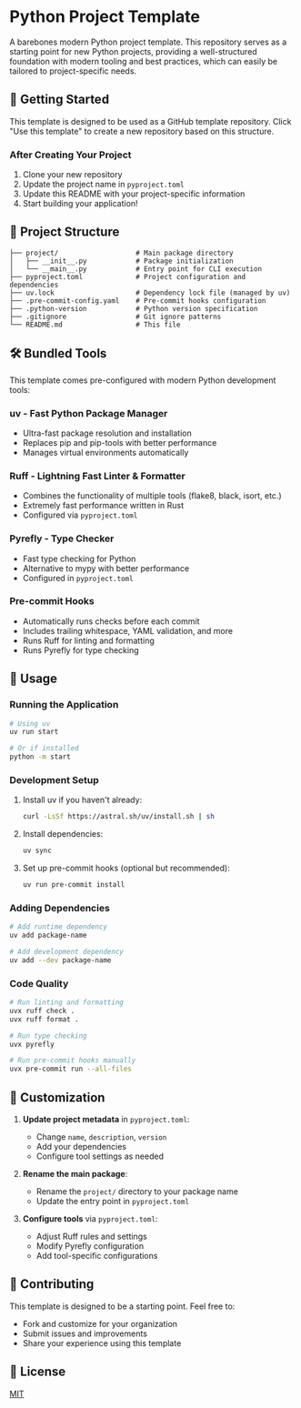 # Python Project Template

A barebones modern Python project template. This repository serves as a starting point for new Python projects, providing a well-structured foundation with modern tooling and best practices, which can easily be tailored to project-specific needs.

## 🚀 Getting Started

This template is designed to be used as a GitHub template repository. Click "Use this template" to create a new repository based on this structure.

### After Creating Your Project

1. Clone your new repository
2. Update the project name in `pyproject.toml`
3. Update this README with your project-specific information
4. Start building your application!

## 📁 Project Structure

```
├── project/                   # Main package directory
│   ├── __init__.py            # Package initialization
│   └── __main__.py            # Entry point for CLI execution
├── pyproject.toml             # Project configuration and dependencies
├── uv.lock                    # Dependency lock file (managed by uv)
├── .pre-commit-config.yaml    # Pre-commit hooks configuration
├── .python-version            # Python version specification
├── .gitignore                 # Git ignore patterns
└── README.md                  # This file
```

## 🛠️ Bundled Tools

This template comes pre-configured with modern Python development tools:

### **uv** - Fast Python Package Manager
- Ultra-fast package resolution and installation
- Replaces pip and pip-tools with better performance
- Manages virtual environments automatically

### **Ruff** - Lightning Fast Linter & Formatter
- Combines the functionality of multiple tools (flake8, black, isort, etc.)
- Extremely fast performance written in Rust
- Configured via `pyproject.toml`

### **Pyrefly** - Type Checker
- Fast type checking for Python
- Alternative to mypy with better performance
- Configured in `pyproject.toml`

### **Pre-commit Hooks**
- Automatically runs checks before each commit
- Includes trailing whitespace, YAML validation, and more
- Runs Ruff for linting and formatting
- Runs Pyrefly for type checking

## 🚀 Usage

### Running the Application

```bash
# Using uv
uv run start

# Or if installed
python -m start
```

### Development Setup

1. Install uv if you haven't already:
   ```bash
   curl -LsSf https://astral.sh/uv/install.sh | sh
   ```

2. Install dependencies:
   ```bash
   uv sync
   ```

3. Set up pre-commit hooks (optional but recommended):
   ```bash
   uv run pre-commit install
   ```

### Adding Dependencies

```bash
# Add runtime dependency
uv add package-name

# Add development dependency
uv add --dev package-name
```

### Code Quality

```bash
# Run linting and formatting
uvx ruff check .
uvx ruff format .

# Run type checking
uvx pyrefly

# Run pre-commit hooks manually
uvx pre-commit run --all-files
```

## 📝 Customization

1. **Update project metadata** in `pyproject.toml`:
   - Change `name`, `description`, `version`
   - Add your dependencies
   - Configure tool settings as needed

2. **Rename the main package**:
   - Rename the `project/` directory to your package name
   - Update the entry point in `pyproject.toml`

3. **Configure tools** via `pyproject.toml`:
   - Adjust Ruff rules and settings
   - Modify Pyrefly configuration
   - Add tool-specific configurations

## 🤝 Contributing

This template is designed to be a starting point. Feel free to:
- Fork and customize for your organization
- Submit issues and improvements
- Share your experience using this template

## 📄 License

[MIT](LICENSE)
